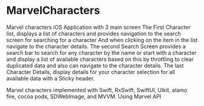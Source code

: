 # MarvelCharacters
Marvel characters iOS Application with 3 main screen 
The First Character list, displays a list of characters and provides navigation to the search screen for searching for a character 
 And when clicking on the item in the list navigate to the character details.
The second Search Screen provides a search bar to search for any character by the name or start with a character and display a list of available characters based on this by throttling to clear duplicated data and also can navigate to the character details.
The last Character Details, display details for your character selection for all available data with a Sticky header.

Marvel characters implemented with Swift, RxSwift, SwiftUI, UIkit, alamo fire, cocoa pods, SDWebImage, and MVVM. Using Marvel API
